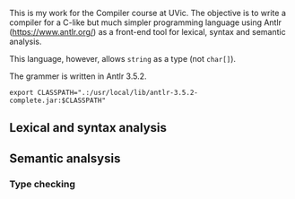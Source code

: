 This is my work for the Compiler course at UVic. The objective is to write a compiler for a C-like but much simpler programming language using Antlr (https://www.antlr.org/) as a front-end tool for lexical, syntax and semantic analysis.

This language, however, allows `string` as a type (not `char[]`).

The grammer is written in Antlr 3.5.2. 

`export CLASSPATH=".:/usr/local/lib/antlr-3.5.2-complete.jar:$CLASSPATH"`

## Lexical and syntax analysis

## Semantic analsysis

### Type checking
